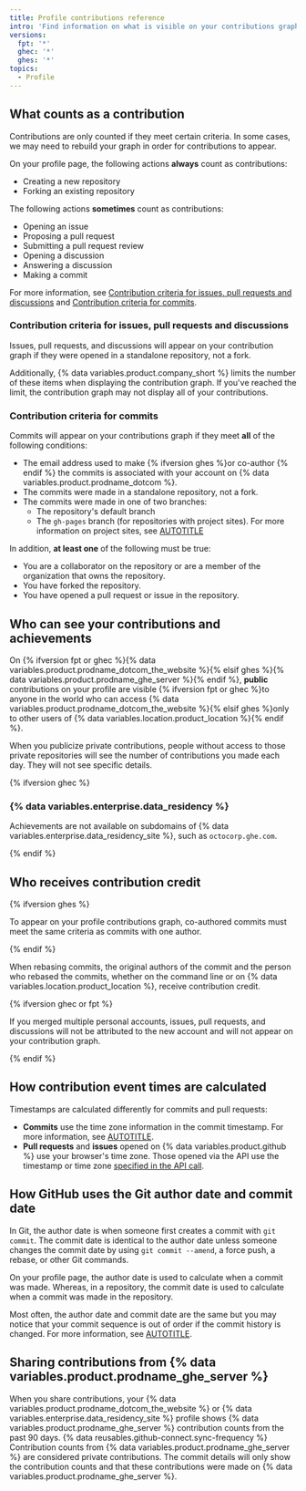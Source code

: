 ```yaml
---
title: Profile contributions reference
intro: 'Find information on what is visible on your contributions graph.'
versions:
  fpt: '*'
  ghec: '*'
  ghes: '*'
topics:
  - Profile
---
```


## What counts as a contribution

Contributions are only counted if they meet certain criteria. In some cases, we may need to rebuild your graph in order for contributions to appear.

On your profile page, the following actions **always** count as contributions:

* Creating a new repository
* Forking an existing repository

The following actions **sometimes** count as contributions:
* Opening an issue
* Proposing a pull request
* Submitting a pull request review
* Opening a discussion
* Answering a discussion
* Making a commit

For more information, see [Contribution criteria for issues, pull requests and discussions](#contribution-criteria-for-issues-pull-requests-and-discussions) and [Contribution criteria for commits](#contribution-criteria-for-commits).

### Contribution criteria for issues, pull requests and discussions

Issues, pull requests, and discussions will appear on your contribution graph if they were opened in a standalone repository, not a fork.

Additionally, {% data variables.product.company_short %} limits the number of these items when displaying the contribution graph. If you've reached the limit, the contribution graph may not display all of your contributions.

### Contribution criteria for commits

Commits will appear on your contributions graph if they meet **all** of the following conditions:
* The email address used to make {% ifversion ghes %}or co-author {% endif %} the commits is associated with your account on {% data variables.product.prodname_dotcom %}.
* The commits were made in a standalone repository, not a fork.
* The commits were made in one of two branches:
  * The repository's default branch
  * The `gh-pages` branch (for repositories with project sites). For more information on project sites, see [AUTOTITLE](/pages/getting-started-with-github-pages/what-is-github-pages#types-of-github-pages-sites)

In addition, **at least one** of the following must be true:
* You are a collaborator on the repository or are a member of the organization that owns the repository.
* You have forked the repository.
* You have opened a pull request or issue in the repository.

## Who can see your contributions and achievements

On {% ifversion fpt or ghec %}{% data variables.product.prodname_dotcom_the_website %}{% elsif ghes %}{% data variables.product.prodname_ghe_server %}{% endif %}, **public** contributions on your profile are visible {% ifversion fpt or ghec %}to anyone in the world who can access {% data variables.product.prodname_dotcom_the_website %}{% elsif ghes %}only to other users of {% data variables.location.product_location %}{% endif %}.

When you publicize private contributions, people without access to those private repositories will see the number of contributions you made each day. They will not see specific details.

{% ifversion ghec %}

### {% data variables.enterprise.data_residency %}

Achievements are not available on subdomains of {% data variables.enterprise.data_residency_site %}, such as `octocorp.ghe.com`.

{% endif %}

## Who receives contribution credit

{% ifversion ghes %}

To appear on your profile contributions graph, co-authored commits must meet the same criteria as commits with one author.

{% endif %}

When rebasing commits, the original authors of the commit and the person who rebased the commits, whether on the command line or on {% data variables.location.product_location %}, receive contribution credit.

{% ifversion ghec or fpt %}

If you merged multiple personal accounts, issues, pull requests, and discussions will not be attributed to the new account and will not appear on your contribution graph.

{% endif %}

## How contribution event times are calculated

Timestamps are calculated differently for commits and pull requests:
* **Commits** use the time zone information in the commit timestamp. For more information, see [AUTOTITLE](/account-and-profile/setting-up-and-managing-your-github-profile/managing-contribution-settings-on-your-profile/troubleshooting-commits-on-your-timeline).
* **Pull requests** and **issues** opened on {% data variables.product.github %} use your browser's time zone. Those opened via the API use the timestamp or time zone [specified in the API call](https://developer.github.com/changes/2014-03-04-timezone-handling-changes).

## How GitHub uses the Git author date and commit date

In Git, the author date is when someone first creates a commit with `git commit`. The commit date is identical to the author date unless someone changes the commit date by using `git commit --amend`, a force push, a rebase, or other Git commands.

On your profile page, the author date is used to calculate when a commit was made. Whereas, in a repository, the commit date is used to calculate when a commit was made in the repository.

Most often, the author date and commit date are the same but you may notice that your commit sequence is out of order if the commit history is changed. For more information, see [AUTOTITLE](/account-and-profile/setting-up-and-managing-your-github-profile/managing-contribution-settings-on-your-profile/why-are-my-contributions-not-showing-up-on-my-profile).

## Sharing contributions from {% data variables.product.prodname_ghe_server %}

When you share contributions, your {% data variables.product.prodname_dotcom_the_website %} or {% data variables.enterprise.data_residency_site %} profile shows {% data variables.product.prodname_ghe_server %} contribution counts from the past 90 days. {% data reusables.github-connect.sync-frequency %} Contribution counts from {% data variables.product.prodname_ghe_server %} are considered private contributions. The commit details will only show the contribution counts and that these contributions were made on {% data variables.product.prodname_ghe_server %}.

